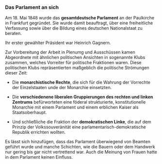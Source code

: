 ### Das Parlament an sich

Am 18. Mai 1848 wurde das **gesamtdeutsche Parlament** an der Paulkirche in Frankfurt gegründet. Sie wurde damit beauftragt, über eine freiheitliche Verfassung sowie über die Bildung eines deutschen Nationalstaat zu beraten.

Ihr erster gewählter Präsident war Heinrich Gagnern. 

Zur Vorbereitung der Arbeit in Plenumg und Ausschüssen kamen Abgeordnete mit ähnlichen politischen Ansichten in sogenannte Klubs zusammen, welches Vorreiter für politische Fraktionen waren.
Diese politischen Klubs repräsentierten maßgeblich die politische Strömungen dieser Zeit: 

- Die **monarchistische Rechte**, die sich für die Wahrung der Vorrechte der Einzelstaaten unde der Monarchie einsetzten.

- Die **verschiedenene liberalen Gruppierungen des rechten und linken Zentrums** befürworteten eine föderal strukturierte, konstitutionelle Monarchie mit einem Parlament und einem erblichen Kaiser als Staatsoberhaupt. 

- Und schließliche die Fraktion der **demokratischen Linke**, die auf dem Prinzip der Volkssouveränität eine parlamentarisch-demokratische Republik errichten wollten. 

Es lässt sich hinzufügen, dass das Parlament überwiegend von Beamten geführt wurde und manche Schichten, wie die Bauern oder dem Handwerk nur gering bis gar nicht vertrettend war. Auch die Meinung von Frauen hatte in dem Parlament keinen Einfluss. 
